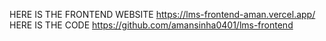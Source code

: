 HERE IS THE FRONTEND WEBSITE         https://lms-frontend-aman.vercel.app/
HERE IS THE CODE                     https://github.com/amansinha0401/lms-frontend
